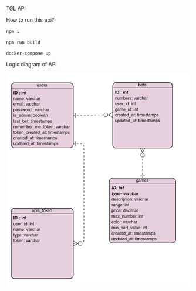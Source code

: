TGL API

How to run this api?
```
npm i 
```
```
npm run build
```
```
docker-compose up
```

Logic diagram of API

![](presentation-readme/diagram.png)
